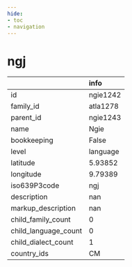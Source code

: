```yaml
---
hide:
- toc
- navigation
---
```

# ngj
|                      | info     |
|:---------------------|:---------|
| id                   | ngie1242 |
| family_id            | atla1278 |
| parent_id            | ngie1243 |
| name                 | Ngie     |
| bookkeeping          | False    |
| level                | language |
| latitude             | 5.93852  |
| longitude            | 9.79389  |
| iso639P3code         | ngj      |
| description          | nan      |
| markup_description   | nan      |
| child_family_count   | 0        |
| child_language_count | 0        |
| child_dialect_count  | 1        |
| country_ids          | CM       |